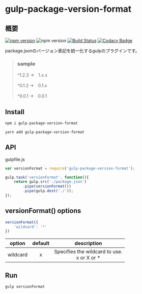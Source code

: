 # gulp-package-version-format



## 概要

[![npm version](https://badge.fury.io/js/gulp-package-version-format.svg)](https://badge.fury.io/js/gulp-package-version-format)
![npm version](https://img.shields.io/npm/dt/gulp-package-version-format.svg)
[![Build Status](https://travis-ci.org/ishi720/gulp-package-version-format.svg?branch=master)](https://travis-ci.org/ishi720/gulp-package-version-format)
[![Codacy Badge](https://api.codacy.com/project/badge/Grade/6c2b423ed00841af847d28e018730b67)](https://www.codacy.com/app/ishi720/gulp-package-version-format?utm_source=github.com&amp;utm_medium=referral&amp;utm_content=ishi720/gulp-package-version-format&amp;utm_campaign=Badge_Grade)

package.jsonのバージョン表記を統一化するgulpのプラグインです。

> ### sample
>
> ^1.2.3 →　1.x.x
>
> ^0.1.2 →　0.1.x
>
> ^0.0.1 →　0.0.1

## Install

```bash
npm i gulp-package-version-format
```

```bash
yarn add gulp-package-version-format
```


## API

gulpfile.js

```js
var versionFormat = require('gulp-package-version-format');

gulp.task('versionFormat', function(){
    return gulp.src('./package.json')
        .pipe(versionFormat())
        .pipe(gulp.dest('./'));
});
```

## versionFormat() options

```js
versionFormat({
    'wildcard': '*'
})
```

|option|default|description|
|:----:|:----:|:----:|
|wildcard|x| Specifies the wildcard to use.<br> x or X or \* |

## Run

```bash
gulp versionFormat
```
